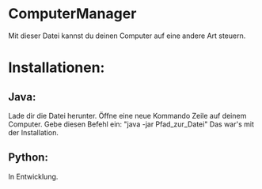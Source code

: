 # ComputerManager
Mit dieser Datei kannst du deinen Computer auf eine andere Art steuern.
# Installationen:
## Java:
Lade dir die Datei herunter.
Öffne eine neue Kommando Zeile auf deinem Computer.
Gebe diesen Befehl ein: "java -jar Pfad_zur_Datei"
Das war's mit der Installation.
## Python:
In Entwicklung.
